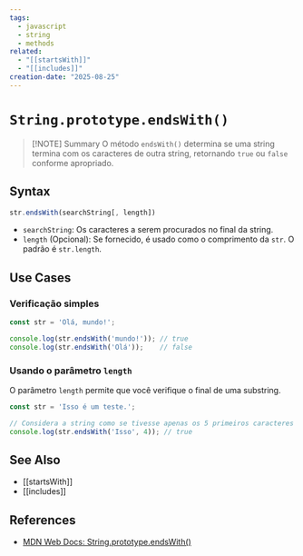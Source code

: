 ```yaml
---
tags:
  - javascript
  - string
  - methods
related:
  - "[[startsWith]]"
  - "[[includes]]"
creation-date: "2025-08-25"
---
```


# `String.prototype.endsWith()`

> [!NOTE] Summary
> O método `endsWith()` determina se uma string termina com os caracteres de outra string, retornando `true` ou `false` conforme apropriado.

## Syntax

```javascript
str.endsWith(searchString[, length])
```

- `searchString`: Os caracteres a serem procurados no final da string.
- `length` (Opcional): Se fornecido, é usado como o comprimento da `str`. O padrão é `str.length`.

## Use Cases

### Verificação simples

```javascript
const str = 'Olá, mundo!';

console.log(str.endsWith('mundo!')); // true
console.log(str.endsWith('Olá'));    // false
```

### Usando o parâmetro `length`

O parâmetro `length` permite que você verifique o final de uma substring.

```javascript
const str = 'Isso é um teste.';

// Considera a string como se tivesse apenas os 5 primeiros caracteres ("Isso ")
console.log(str.endsWith('Isso', 4)); // true
```

## See Also

- [[startsWith]]
- [[includes]]

## References

- [MDN Web Docs: String.prototype.endsWith()](https://developer.mozilla.org/en-US/docs/Web/JavaScript/Reference/Global_Objects/String/endsWith)
